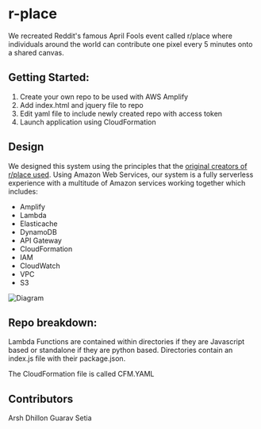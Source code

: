 # r-place

We recreated Reddit's famous April Fools event called r/place where individuals around the world can contribute one pixel every 5 minutes onto a shared canvas. 

## Getting Started:

1. Create your own repo to be used with AWS Amplify 
2. Add index.html and jquery file to repo
3. Edit yaml file to include newly created repo with access token
4. Launch application using CloudFormation

## Design

We designed this system using the principles that the [original creators of r/place used](https://www.redditinc.com/blog/how-we-built-rplace/).
Using Amazon Web Services, our system is a fully serverless experience with a multitude of Amazon services working together which includes:
- Amplify
- Lambda
- Elasticache 
- DynamoDB
- API Gateway
- CloudFormation
- IAM
- CloudWatch
- VPC
- S3

![Diagram](./a3.png)

## Repo breakdown:

Lambda Functions are contained within directories if they are Javascript based or standalone if they are python based. Directories contain an index.js file with their package.json. 

The CloudFormation file is called CFM.YAML

## Contributors 
Arsh Dhillon
Guarav Setia
